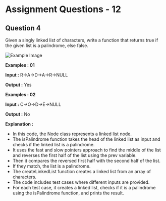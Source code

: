 # **Assignment Questions - 12**
## **Question 4**

Given a singly linked list of characters, write a function that returns true if the given list is a palindrome, else false.

![Example Image](https://media.geeksforgeeks.org/wp-content/uploads/20220816144425/LLdrawio.png)

**Examples : 01**

**Input :** R->A->D->A->R->NULL

**Output :** Yes

**Examples : 02**

**Input :** C->O->D->E->NULL

**Output :** No

**Explanation :**
- In this code, the Node class represents a linked list node. 
- The isPalindrome function takes the head of the linked list as input and checks if the linked list is a palindrome. 
- It uses the fast and slow pointers approach to find the middle of the list and reverses the first half of the list using the prev variable. 
- Then it compares the reversed first half with the second half of the list. 
- If they match, the list is a palindrome.
- The createLinkedList function creates a linked list from an array of characters.
- The code includes test cases where different inputs are provided. 
- For each test case, it creates a linked list, checks if it is a palindrome using the isPalindrome function, and prints the result.